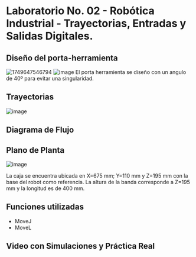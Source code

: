 # Laboratorio No. 02 - Robótica Industrial - Trayectorias, Entradas y Salidas Digitales.

## Diseño del porta-herramienta

![1749647546794](https://github.com/user-attachments/assets/ac25fa75-bf9e-4fcd-a9b7-64cfb0829d0e)
![image](https://github.com/user-attachments/assets/bead3722-0dbd-4252-bd8b-7a7b5afd53ac)
El porta herramienta se diseño con un angulo de 40º para evitar una singularidad. 

## Trayectorias
![image](https://github.com/user-attachments/assets/a5171156-715e-4516-a474-a220a7d74a7b)

## Diagrama de Flujo

## Plano de Planta
![image](https://github.com/user-attachments/assets/be4a7893-433b-4412-91ec-19f462e90c73)

La caja se encuentra ubicada en X=675 mm; Y=110 mm y Z=195 mm con la base del robot como referencia.
La altura de la banda corresponde a Z=195 mm y la longitud es de 400 mm.

## Funciones utilizadas
* MoveJ
* MoveL


## Video con Simulaciones y Práctica Real
